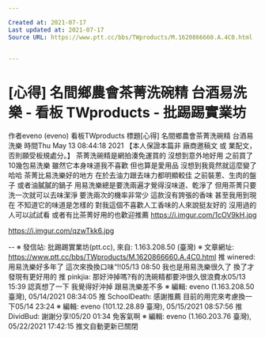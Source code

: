 ```yaml
---

Created at: 2021-07-17
Last updated at: 2021-07-17
Source URL: https://www.ptt.cc/bbs/TWproducts/M.1620866660.A.4C0.html


---
```


# [心得] 名間鄉農會茶菁洗碗精 台酒易洗樂 - 看板 TWproducts - 批踢踢實業坊


作者eveno (eveno)
看板TWproducts
標題\[心得\] 名間鄉農會茶菁洗碗精 台酒易洗樂
時間Thu May 13 08:44:18 2021
【本人保證本篇非 廠商邀稿文 或 業配文，否則願受板規處分。】 茶菁洗碗精是網拍湊免運買的 沒想到意外地好用 之前買了10幾包易洗樂 雖然它本身味道我不喜歡 但也算是愛用品 沒想到我竟然就這麼變了哈哈 茶菁比易洗樂好的地方 在於去油力跟去味力都明顯較佳 之前裝蔥、生肉的盤子 或者油膩膩的鍋子 用易洗樂總是要洗兩遍才覺得沒味道、乾淨了 但用茶菁只要洗一次就可以去味潔淨 要洗兩次的機率非常少 這款沒有誇張的香味 甚至我用到現在 不知道它的味道是怎樣的 對我這個不喜歡人工香味的人來說挺友好的 沒用過的人可以試試看 或者有比茶菁好用的也歡迎推薦 <https://i.imgur.com/1cOV9kH.jpg>

<https://i.imgur.com/qzwTkk6.jpg>

\-- ※ 發信站: 批踢踢實業坊(ptt.cc), 來自: 1.163.208.50 (臺灣) ※ 文章網址: <https://www.ptt.cc/bbs/TWproducts/M.1620866660.A.4C0.html>
推 winered: 用易洗樂好多年了 這次來換換口味“!!05/13 08:50
我也是用易洗樂很久了 換了才發現有更好用的
推 pinkjia: 那好沖掉嗎?有的洗碗精都要沖很久很浪費水05/13 15:39
認真想了一下 我覺得好沖掉 跟易洗樂差不多 ※ 編輯: eveno (1.163.208.50 臺灣), 05/14/2021 08:34:05
推 SchoolDeath: 感謝推薦 目前的用完來考慮換一下05/14 23:24
※ 編輯: eveno (101.12.28.89 臺灣), 05/15/2021 08:57:56
推 DividBud: 謝謝分享!05/20 01:34
免客氣啊 ※ 編輯: eveno (1.160.203.76 臺灣), 05/22/2021 17:42:15
推文自動更新已關閉

